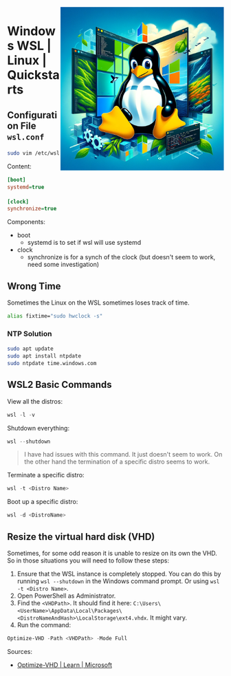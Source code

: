 <img src="assets/windows-wsl.webp" alt="Windows WSL & Linux (Tux)" style="width: 380px;" align="right">

# Windows WSL | Linux | Quickstarts

## Configuration File `wsl.conf`
```bash
sudo vim /etc/wsl.conf
```
Content: 
```ini
[boot]
systemd=true

[clock]
synchronize=true
```
Components: 
- boot
  - systemd is to set if wsl will use systemd
- clock
  - synchronize is for a synch of the clock (but doesn't seem to work, need some investigation)

## Wrong Time
Sometimes the Linux on the WSL sometimes loses track of time.
```bash
alias fixtime="sudo hwclock -s"
```

### NTP Solution
```bash
sudo apt update
sudo apt install ntpdate
sudo ntpdate time.windows.com
```

## WSL2 Basic Commands
View all the distros: 
```powershell
wsl -l -v
```

Shutdown everything:
```powershell
wsl --shutdown
```
> I have had issues with this command. It just doesn't seem to work. On the other hand the termination of a specific distro seems to work.

Terminate a specific distro: 
```powershell
wsl -t <Distro Name>
```

Boot up a specific distro: 
```powershell
wsl -d <DistroName>
```

## Resize the virtual hard disk (VHD)
Sometimes, for some odd reason it is unable to resize on its own the VHD. So in those situations you will need to follow these steps: 

1. Ensure that the WSL instance is completely stopped. You can do this by running `wsl --shutdown` in the Windows command prompt. Or using `wsl -t <Distro Name>`.
2. Open PowerShell as Administrator.
3. Find the `<VHDPath>`. It should find it here: `C:\Users\<UserName>\AppData\Local\Packages\<DistroNameAndHash>\LocalStorage\ext4.vhdx`. It might vary.
4. Run the command: 
```powershell
Optimize-VHD -Path <VHDPath> -Mode Full
```
Sources: 
- [Optimize-VHD | Learn | Microsoft](https://learn.microsoft.com/en-us/powershell/module/hyper-v/optimize-vhd?view=windowsserver2022-ps)
